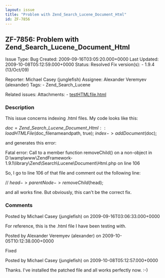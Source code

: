 ```yaml
---
layout: issue
title: "Problem with Zend_Search_Lucene_Document_Html"
id: ZF-7856
---
```


ZF-7856: Problem with Zend\_Search\_Lucene\_Document\_Html
----------------------------------------------------------

 Issue Type: Bug Created: 2009-09-16T03:05:20.000+0000 Last Updated: 2009-10-08T05:12:59.000+0000 Status: Resolved Fix version(s): - 1.9.4 (13/Oct/09)
 
 Reporter:  Michael Casey (junglefish)  Assignee:  Alexander Veremyev (alexander)  Tags: - Zend\_Search\_Lucene
 
 Related issues: 
 Attachments: - [testHTMLfile.html](/issues/secure/attachment/12202/testHTMLfile.html)
 
### Description

This issue concerns indexing .html files. My code looks like this:

$doc = Zend\_Search\_Lucene\_Document\_Html::loadHTMLFile($doc\_filenameandpath, true); $index->addDocument($doc);

and generates this error:

Fatal error: Call to a member function removeChild() on a non-object in D:\\wamp\\www\\ZendFramework-1.9.1\\library\\Zend\\Search\\Lucene\\Document\\Html.php on line 106

So, I go to line 106 of that file and comment out the following line:

// $head->parentNode->removeChild($head);

and all works fine. But obviously, this can't be the correct fix.

 

 

### Comments

Posted by Michael Casey (junglefish) on 2009-09-16T03:06:33.000+0000

For reference, this is the .html file I have been testing with.

 

 

Posted by Alexander Veremyev (alexander) on 2009-10-05T10:12:38.000+0000

Fixed

 

 

Posted by Michael Casey (junglefish) on 2009-10-08T05:12:57.000+0000

Thanks. I've installed the patched file and all works perfectly now. :-)

 

 